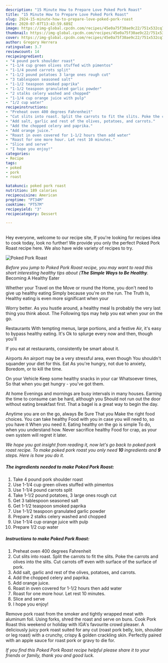 ```yaml
---
description: "15 Minute How to Prepare Love Poked Pork Roast"
title: "15 Minute How to Prepare Love Poked Pork Roast"
slug: 2924-15-minute-how-to-prepare-love-poked-pork-roast
date: 2020-07-07T13:43:59.689Z
image: https://img-global.cpcdn.com/recipes/45e0a75f30ae9c22/751x532cq70/poked-pork-roast-recipe-main-photo.jpg
thumbnail: https://img-global.cpcdn.com/recipes/45e0a75f30ae9c22/751x532cq70/poked-pork-roast-recipe-main-photo.jpg
cover: https://img-global.cpcdn.com/recipes/45e0a75f30ae9c22/751x532cq70/poked-pork-roast-recipe-main-photo.jpg
author: Gregory Herrera
ratingvalue: 3.7
reviewcount: 14
recipeingredient:
- "4 pound pork shoulder roast"
- "1-1/4 cup green olives stuffed with pimentos"
- "1-1/4 pound carrots split"
- "1-1/2 pound potatoes 3 large ones rough cut"
- "3 tablespoon seasoned salt"
- "1-1/2 teaspoon smoked paprika"
- "1-1/2 teaspoon granulated garlic powder"
- "2 stalks celery washed and chopped"
- "1-1/4 cup orange juice with pulp"
- "1/2 cup water"
recipeinstructions:
- "Preheat oven 400 degrees Fahrenheit"
- "Cut slits into roast. Split the carrots to fit the slits. Poke the carrots and olives into the slits. Cut carrots off even with surface of the surface of pork."
- "Add salt, garlic and rest of the olives, potatoes, and carrots."
- "Add the chopped celery and paprika."
- "Add orange juice."
- "Roast in oven covered for 1-1/2 hours then add water"
- "Roast for one more hour. Let rest 10 minutes."
- "Slice and serve"
- "I hope you enjoy!"
categories:
- Recipe
tags:
- poked
- pork
- roast

katakunci: poked pork roast 
nutrition: 189 calories
recipecuisine: American
preptime: "PT34M"
cooktime: "PT57M"
recipeyield: "3"
recipecategory: Dessert

---
```

<br>
Hey everyone, welcome to our recipe site, If you're looking for recipes idea to cook today, look no further! We provide you only the perfect Poked Pork Roast recipe here. We also have wide variety of recipes to try.
<br>


![Poked Pork Roast](https://img-global.cpcdn.com/recipes/45e0a75f30ae9c22/751x532cq70/poked-pork-roast-recipe-main-photo.jpg)

<i>Before you jump to Poked Pork Roast recipe, you may want to read this short interesting healthy tips about {<strong>The Simple Ways to Be Healthy</strong>.</i>
Becoming A Healthy Eater

Whether your Travel on the Move or round the
Home, you don't need to give up healthy eating
Simply because you're on the run. The Truth Is,
Healthy eating is even more significant when your



Worry better. As you hustle around, a healthy meal
Is probably the very last thing you think about. The
Following tips may help you eat when your on the go.

Restaurants
With tempting menus, large portions, and a festive
Air, it's easy to bypass healthy eating. It's
Ok to splurge every now and then, though you'll

If you eat at restaurants, consistently be smart
about it.

Airports
An airport may be a very stressful area, even though 
You shouldn't squander your diet for this. Eat
As you're hungry, not due to anxiety,
Boredom, or to kill the time.

On your Vehicle 
Keep some healthy snacks in your car Whatsoever times,
So that when you get hungry - you've got them.

At home
Evenings and mornings are busy intervals in many houses.
Earning the time to consume can be hard, although you
Should not run out the door without eating breakfast
first. 
That a bagel is a great way to begin the day.

Anytime you are on the go, always Be Sure That you
Make the right food choices. You can take healthy
Food with you in case you will need to, so you have it
When you need it. Eating healthy on the go is simple 
To do, when you understand how. Never sacrifice healthy
Food for crap, as your own system will regret it later.


<i>We hope you got insight from reading it, now let's go back to poked pork roast recipe. To make poked pork roast you only need <strong>10</strong> ingredients and <strong>9</strong> steps. Here is how you do it.
</i>

##### The ingredients needed to make Poked Pork Roast:

1. Take 4 pound pork shoulder roast
1. Use 1-1/4 cup green olives stuffed with pimentos
1. Use 1-1/4 pound carrots split
1. Take 1-1/2 pound potatoes, 3 large ones rough cut
1. Get 3 tablespoon seasoned salt
1. Get 1-1/2 teaspoon smoked paprika
1. Use 1-1/2 teaspoon granulated garlic powder
1. Prepare 2 stalks celery washed and chopped
1. Use 1-1/4 cup orange juice with pulp
1. Prepare 1/2 cup water


##### Instructions to make Poked Pork Roast:

1. Preheat oven 400 degrees Fahrenheit
1. Cut slits into roast. Split the carrots to fit the slits. Poke the carrots and olives into the slits. Cut carrots off even with surface of the surface of pork.
1. Add salt, garlic and rest of the olives, potatoes, and carrots.
1. Add the chopped celery and paprika.
1. Add orange juice.
1. Roast in oven covered for 1-1/2 hours then add water
1. Roast for one more hour. Let rest 10 minutes.
1. Slice and serve
1. I hope you enjoy!


Remove pork roast from the smoker and tightly wrapped meat with aluminum foil. Using forks, shred the roast and serve on buns. Cook Pork Roast this weekend or holiday with IGA&#39;s favourite crowd pleaser. A deliciously juicy pork roast suited for any cut (roast pork belly, loin, shoulder or leg roast) with a crunchy, crispy &amp; golden crackling skin. Perfectly paired with an apple sauce for roast pork or gravy to die for. 

<i>If you find this Poked Pork Roast recipe helpful please share it to your friends or family, thank you and good luck.</i>
